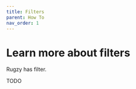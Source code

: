 ```yaml
---
title: Filters
parent: How To
nav_order: 1
---
```


# Learn more about filters

Rugzy has filter.

TODO